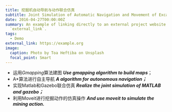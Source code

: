 ```yaml
---
title: 挖掘机自动导航与动作联合仿真
subtitle: Joint Simulation of Automatic Navigation and Movement of Excavator
date: 2016-04-27T00:00:00Z
summary: An example of linking directly to an external project website using
  `external_link`.
tags:
  - Demo
external_link: https://example.org
image:
  caption: Photo by Toa Heftiba on Unsplash
  focal_point: Smart
---
```

* 运用*Gmapping*算法建图   ***Use gmapping algorithm to build maps***；
* A\*算法进行自主导航  ***A algorithm for autonomous navigation；***
* 实现Matlab和Gazebo联合仿真  ***Realize the joint simulation of MATLAB and gazebo；***
* 利用Moveit进行挖掘动作的仿真操作  ***And use moveit to simulate the mining action.***